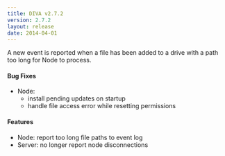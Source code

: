 ```yaml
---
title: DIVA v2.7.2
version: 2.7.2
layout: release
date: 2014-04-01
---
```


A new event is reported when a file has been added to a drive with a path too long for Node to process.

#### Bug Fixes

 - Node:
   - install pending updates on startup
   - handle file access error while resetting permissions

#### Features

 - Node: report too long file paths to event log
 - Server: no longer report node disconnections
